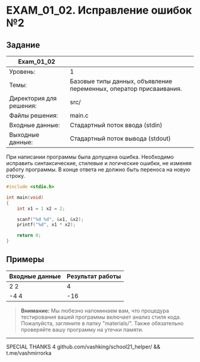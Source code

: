 # EXAM_01_02. Исправление ошибок №2

## Задание
| Exam_01_02 | |
| ------ | ------- |
| Уровень: | 1 |
| Темы: | Базовые типы данных, объявление переменных, оператор присваивания. |
| Директория для решения: | src/ |
| Файлы решения: | main.c |
| Входные данные: | Стадартный поток ввода (stdin) |
| Выходные данные: | Стадартный поток вывода (stdout) |

При написании программы была допущена ошибка. Необходимо исправить синтаксические, стилевые и логические ошибки, не изменяя работу программы. В конце ответа не должно быть переноса на новую строку.

```c
#include <stdio.h>

int main(void)
{
    int x1 = 1 x2 = 2;

    scanf("%d %d", &x1, &x2);
    printf("%d", x1 * x2);

    return 0;
}
```

## Примеры

| Входные данные | Результат работы |
| ------ | ------ |
| 2 2 | 4 |
| -4 4 | -16 |

> **Внимание:** Мы любезно напоминаем вам, что процедура тестирования вашей программы включает анализ стиля кода. Пожалуйста, загляните в папку "materials/". Также обязательно проверяйте вашу программу на утечки памяти.

---
SPECIAL THANKS 4 github.com/vashking/school21_helper/ && t.me/vashmirrorka